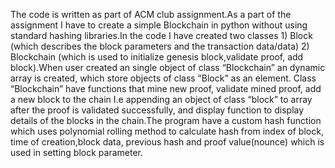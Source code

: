 The code is written as part of ACM club assignment.As a  part of the assignment I have to create a simple Blockchain in python without using standard hashing libraries.In the code I have created two classes 1) Block (which describes the block parameters and the transaction data/data) 2) Blockchain (which is used to initialize genesis block,validate proof, add block).When user created an single object of class “Blockchain” an dynamic array is created, which store objects of class “Block” as an element. Class “Blockchain” have functions that mine new proof, validate mined proof, add a new block to the chain I.e appending an object of class “block” to array after the proof is validated successfully, and display function to display details of the blocks in the chain.The program have a custom hash function which uses polynomial rolling method to calculate hash  from index of block, time of creation,block data, previous hash and proof value(nounce) which is used in setting block parameter.
